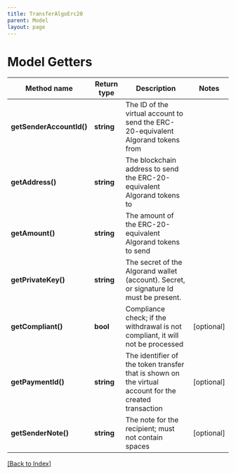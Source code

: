 ```yaml
---
title: TransferAlgoErc20
parent: Model
layout: page
---
```


# Model Getters

Method name | Return type | Description | Notes
------------ | ------------- | ------------- | -------------
**getSenderAccountId()** | **string** | The ID of the virtual account to send the ERC-20-equivalent Algorand tokens from |
**getAddress()** | **string** | The blockchain address to send the ERC-20-equivalent Algorand tokens to |
**getAmount()** | **string** | The amount of the ERC-20-equivalent Algorand tokens to send |
**getPrivateKey()** | **string** | The secret of the Algorand wallet (account). Secret, or signature Id must be present. |
**getCompliant()** | **bool** | Compliance check; if the withdrawal is not compliant, it will not be processed | [optional]
**getPaymentId()** | **string** | The identifier of the token transfer that is shown on the virtual account for the created transaction | [optional]
**getSenderNote()** | **string** | The note for the recipient; must not contain spaces | [optional]

[[Back to Index]](../index.md)
